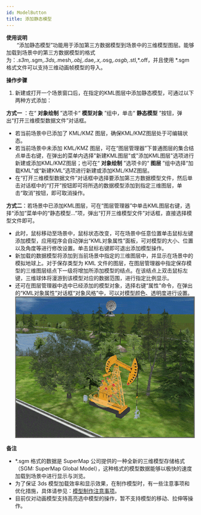 ```yaml
---
id: ModelButton
title: 添加静态模型
---
```

**使用说明**  
　　“添加静态模型”功能用于添加第三方数据模型到场景中的三维模型图层。能够加载到场景中的第三方数据模型的格式为：*.s3m,*.sgm,*.3ds,*.mesh,*.obj,*.dae,*.x,*.osg,*.osgb,*.stl,*.off，并且使用 *.sgm 格式文件可以支持三维动画帧模型的导入。

**操作步骤**

  1. 新建或打开一个场景窗口后，在指定的KML图层中添加静态模型，可通过以下两种方式添加：

**方式一** ：在“ **对象绘制** ”选项卡“ **模型对象** ”组中，单击“ **静态模型** ”按钮，弹出“打开三维模型数据文件”对话框。
  * 若当前场景中已添加了 KML/KMZ 图层，确保KML/KMZ图层处于可编辑状态。
  * 若当前场景中未添加 KML/KMZ 图层，可在“图层管理器”下普通图层的集合结点单击右键，在弹出的菜单内选择"新建KML图层"或"添加KML图层"选项进行新建或添加KML/KMZ图层；也可在“ **对象绘制** ”选项卡的“ **图层** ”组中选择“加载KML”或“新建KML”选项进行新建或添加KML/KMZ图层。
  * 在“打开三维模型数据文件”对话框中选择要添加第三方数据模型文件，然后单击对话框中的“打开”按钮即可将所选的数据模型添加到指定三维图层，单击“取消”按钮，即可取消操作。

**方式二**：若场景中已添加KML图层，可在“图层管理器”中单击KML图层右键，选择“添加”菜单中的“静态模型...”项，弹出“打开三维模型文件”对话框，直接选择模型文件即可。  

  * 此时，鼠标移动至场景中，鼠标状态改变，可在场景中任意位置单击鼠标左键添加模型，应用程序会自动弹出“KML对象属性”面板，可对模型的大小、位置以及角度等进行修改设置。单击鼠标右键即可退出添加模型操作。
  * 新加载的数据模型将添加到当前场景中指定的三维图层中，并显示在场景中的模拟地球上。对于保存类型为 KML 文件的图层，在图层管理器中指定保存模型的三维图层结点下一级将增加所添加模型的结点。在该结点上双击鼠标左键，三维球体将漫游到该模型对应的数据范围，进行指定比例显示。
  * 还可在图层管理器中选中已经添加的模型对象，选择右键“属性”命令，在弹出的“KML对象属性”对话框“对象风格”中，可以对模型颜色、透明度进行设置。  
![动画帧模型在场景中的应用](img/mode.gif)  
  
**备注**  
  * *.sgm 格式的数据是 SuperMap 公司提供的一种全新的三维模型存储格式（SGM: SuperMap Global Model），这种格式的模型数据能够以极快的速度加载到场景中进行显示与浏览。
  * 为了保证 3ds 模型加载效率和显示效果，在制作模型时，有一些注意事项和优化措施，具体请参见：[模型制作注意事项](../DataProcessing/Attention.md)。
  * 目前仅对动画模型支持高亮选中模型的操作，暂不支持模型的移动、拉伸等操作。

